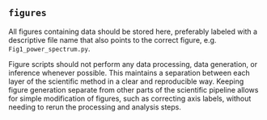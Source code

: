 ## `figures`

All figures containing data should be stored here, preferably labeled with a descriptive file name that also points to the correct figure, e.g. `Fig1_power_spectrum.py`. 

Figure scripts should not perform any data processing, data generation, or inference whenever possible. This maintains a separation between each layer of the scientific method in a clear and reproducible way. Keeping figure generation separate from other parts of the scientific pipeline allows for simple modification of figures, such as correcting axis labels, without needing to rerun the processing and analysis steps.
